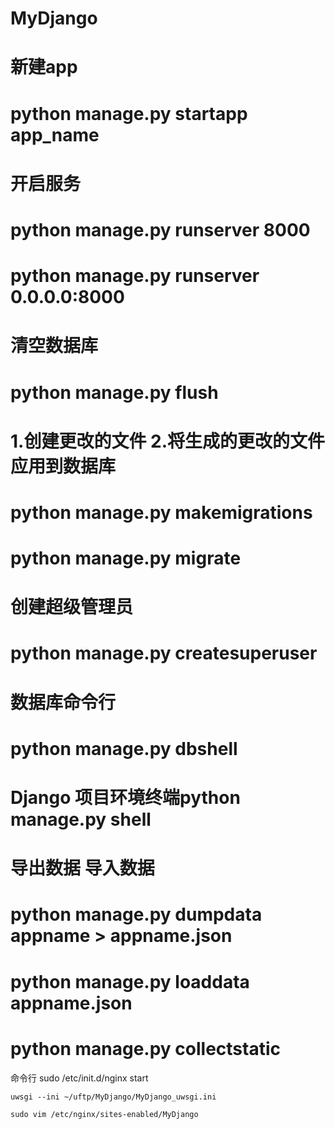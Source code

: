 # MyDjango

# 新建app
# python manage.py startapp app_name

#   开启服务
#   python manage.py runserver 8000
#   python manage.py runserver 0.0.0.0:8000

#   清空数据库
#   python manage.py flush

#   1.创建更改的文件 2.将生成的更改的文件应用到数据库
#   python manage.py makemigrations
#   python manage.py migrate

#   创建超级管理员
#   python manage.py createsuperuser

#   数据库命令行
#   python manage.py dbshell

#   Django 项目环境终端python manage.py shell
#

#   导出数据 导入数据
#   python manage.py dumpdata appname > appname.json
#   python manage.py loaddata appname.json


#   python manage.py collectstatic



命令行
    sudo /etc/init.d/nginx start

    uwsgi --ini ~/uftp/MyDjango/MyDjango_uwsgi.ini

    sudo vim /etc/nginx/sites-enabled/MyDjango